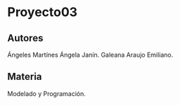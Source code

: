 Proyecto03
=============================

Autores
------------------------------
Ángeles Martínes Ángela Janín.
Galeana Araujo Emiliano.

Materia
------------------------------
Modelado y Programación.

